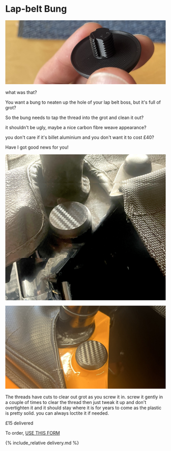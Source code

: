 # Lap-belt Bung
![lapbelt-bung](img/lapbelt-bung.jpg)

what was that? 

You want a bung to neaten up the hole of your lap belt boss, but it's full of grot?

So the bung needs to tap the thread into the grot and clean it out?

it shouldn't be ugly, maybe a nice carbon fibre weave appearance?

you don't care if it's billet aluminium and you don't want it to cost £40?

Have I got good news for you!

![cap-carbon](img/cap-carbon.jpg)

![cap-carbon](img/cap.jpg)

The threads have cuts to clear out grot as you screw it in. 
screw it gently in a couple of times to clear the thread then just tweak it up and don't overtighten it and it should stay where it is for years to come as the plastic is pretty solid. you can always loctite it if needed. 

£15 delivered

To order,  [USE THIS FORM](https://forms.gle/DpTGsNrgPXGaVSZi8)

{% include_relative delivery.md %}
